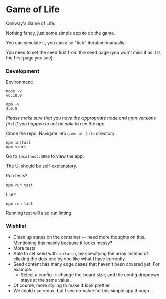 # Game of Life

Conway's Game of Life.

Nothing fancy, just some simple app to do the game.

You can simulate it, you can also "tick" iteration manually.

You need to set the seed first from the seed page (you won't miss it as it is the first page you see).

### Development

Environment:
```
node -v
v6.10.0
```
```
npm -v
4.0.5
```

*Please make sure that you have the appropriate node and npm versions first if you happen to not be able to run the app*

Clone the repo.
Navigate into `game-of-life` directory.

```
npm install
npm start
```

Go to `localhost:3000` to view the app.

The UI should be self-explanatory.

Run tests?
```
npm run test
```

Lint?
```
npm run lint
```
Running test will also run linting.

### Wishlist
* Clean up states on the container -- need more thoughts on this. Mentioning this mainly because it looks messy?
* More tests
* Able to set seed with `textarea`, by specifying the array instead of clicking the dots one by one like what I have currently.
* Seed content has many edge cases that haven't been covered yet. For example:
  * Select a config -> change the board size, and the config dropdown stays at the same value.
* Of course, more styling to make it look prettier
* We could use redux, but I see no value for this simple app though. 
